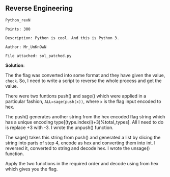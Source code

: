 ## Reverse Engineering

```
Python_revN

Points: 300

Description: Python is cool. And this is Python 3.

Author: Mr_UnKnOwN

File attached: sol_patched.py
```

**Solution**:

The the flag was converted into some format and they have given the value, `check`. So, I need to write a script to reverse the whole process and get the value.

There were two funtions push() and sage() which were applied in a particular fashion, `ALL=sage(push(x))`, where `x` is the flag input encoded to hex.

The push() generates another string from the hex encoded flag string which has a unique encoding type[(type.index(i)+3)%total_types]. All I need to do is replace +3 with -3. I wrote the unpush() function.

The sage() takes this string from push() and generated a list by slicing the string into parts of step 4, encode as hex and converting them into int. I reversed it, converted to string and decode hex. I wrote the unsage() function.

Apply the two functions in the required order and decode using from hex which gives you the flag.